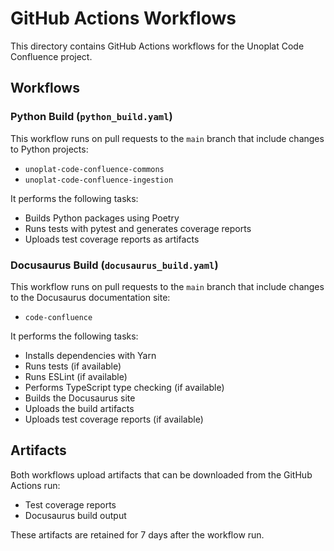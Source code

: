 # GitHub Actions Workflows

This directory contains GitHub Actions workflows for the Unoplat Code Confluence project.

## Workflows

### Python Build (`python_build.yaml`)

This workflow runs on pull requests to the `main` branch that include changes to Python projects:
- `unoplat-code-confluence-commons`
- `unoplat-code-confluence-ingestion`

It performs the following tasks:
- Builds Python packages using Poetry
- Runs tests with pytest and generates coverage reports
- Uploads test coverage reports as artifacts

### Docusaurus Build (`docusaurus_build.yaml`)

This workflow runs on pull requests to the `main` branch that include changes to the Docusaurus documentation site:
- `code-confluence`

It performs the following tasks:
- Installs dependencies with Yarn
- Runs tests (if available)
- Runs ESLint (if available)
- Performs TypeScript type checking (if available)
- Builds the Docusaurus site
- Uploads the build artifacts
- Uploads test coverage reports (if available)

## Artifacts

Both workflows upload artifacts that can be downloaded from the GitHub Actions run:
- Test coverage reports
- Docusaurus build output

These artifacts are retained for 7 days after the workflow run. 